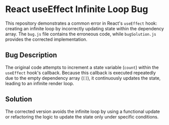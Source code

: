# React useEffect Infinite Loop Bug

This repository demonstrates a common error in React's `useEffect` hook: creating an infinite loop by incorrectly updating state within the dependency array.  The `bug.js` file contains the erroneous code, while `bugSolution.js` provides the corrected implementation.

## Bug Description
The original code attempts to increment a state variable (`count`) within the `useEffect` hook's callback.  Because this callback is executed repeatedly due to the empty dependency array (`[]`), it continuously updates the state, leading to an infinite render loop.

## Solution
The corrected version avoids the infinite loop by using a functional update or refactoring the logic to update the state only under specific conditions.
